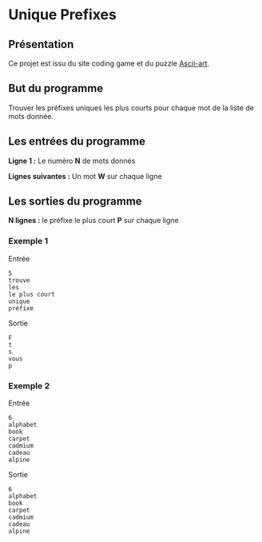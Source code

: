 # Unique Prefixes

## Présentation

Ce projet est issu du site coding game et du puzzle [Ascii-art](https://www.codingame.com/training/easy/unique-prefixes]). 



## But du programme

Trouver les préfixes uniques les plus courts pour chaque mot de la liste de mots donnée.



## Les entrées du programme

**Ligne 1 :** Le numéro **N** de mots donnés

**Lignes suivantes :** Un mot **W** sur chaque ligne



## Les sorties du programme

**N lignes :** le préfixe le plus court **P** sur chaque ligne

### Exemple 1 

Entrée

```
5
trouve
les
le plus court
unique
préfixe
```

Sortie

```
F
t
s
vous
p
```

### Exemple 2

Entrée

```
6
alphabet
book
carpet
cadmium
cadeau
alpine
```

Sortie

```
6
alphabet
book
carpet
cadmium
cadeau
alpine
```

